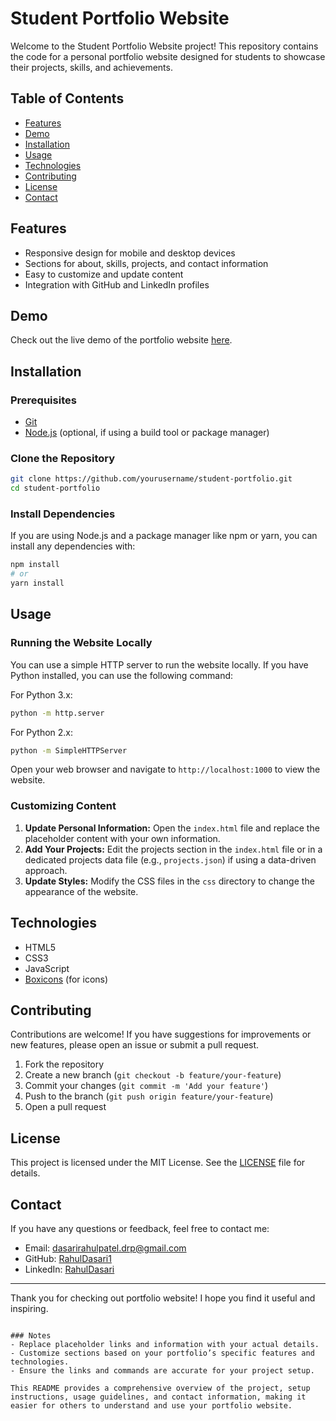 # Student Portfolio Website

Welcome to the Student Portfolio Website project! This repository contains the code for a personal portfolio website designed for students to showcase their projects, skills, and achievements.

## Table of Contents
- [Features](#features)
- [Demo](#demo)
- [Installation](#installation)
- [Usage](#usage)
- [Technologies](#technologies)
- [Contributing](#contributing)
- [License](#license)
- [Contact](#contact)

## Features
- Responsive design for mobile and desktop devices
- Sections for about, skills, projects, and contact information
- Easy to customize and update content
- Integration with GitHub and LinkedIn profiles

## Demo
Check out the live demo of the portfolio website [here](https://akshitasakhare.vercel.app/).

## Installation

### Prerequisites
- [Git](https://git-scm.com/)
- [Node.js](https://nodejs.org/) (optional, if using a build tool or package manager)

### Clone the Repository
```bash
git clone https://github.com/yourusername/student-portfolio.git
cd student-portfolio
```

### Install Dependencies
If you are using Node.js and a package manager like npm or yarn, you can install any dependencies with:
```bash
npm install
# or
yarn install
```

## Usage

### Running the Website Locally
You can use a simple HTTP server to run the website locally. If you have Python installed, you can use the following command:

For Python 3.x:
```bash
python -m http.server
```

For Python 2.x:
```bash
python -m SimpleHTTPServer
```

Open your web browser and navigate to `http://localhost:1000` to view the website.

### Customizing Content
1. **Update Personal Information:** Open the `index.html` file and replace the placeholder content with your own information.
2. **Add Your Projects:** Edit the projects section in the `index.html` file or in a dedicated projects data file (e.g., `projects.json`) if using a data-driven approach.
3. **Update Styles:** Modify the CSS files in the `css` directory to change the appearance of the website.

## Technologies
- HTML5
- CSS3
- JavaScript
- [Boxicons](https://boxicons.com/) (for icons)

## Contributing
Contributions are welcome! If you have suggestions for improvements or new features, please open an issue or submit a pull request.

1. Fork the repository
2. Create a new branch (`git checkout -b feature/your-feature`)
3. Commit your changes (`git commit -m 'Add your feature'`)
4. Push to the branch (`git push origin feature/your-feature`)
5. Open a pull request

## License
This project is licensed under the MIT License. See the [LICENSE](LICENSE) file for details.

## Contact
If you have any questions or feedback, feel free to contact me:

- Email: dasarirahulpatel.drp@gmail.com
- GitHub: [RahulDasari1](https://github.com/RahulDasari1)
- LinkedIn: [RahulDasari](https://www.linkedin.com/in/rahul-dasari-drp/)

---

Thank you for checking out portfolio website! I hope you find it useful and inspiring.
```

### Notes
- Replace placeholder links and information with your actual details.
- Customize sections based on your portfolio’s specific features and technologies.
- Ensure the links and commands are accurate for your project setup.

This README provides a comprehensive overview of the project, setup instructions, usage guidelines, and contact information, making it easier for others to understand and use your portfolio website.
